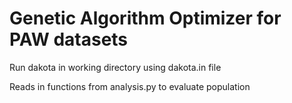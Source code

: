 # Genetic Algorithm Optimizer for PAW datasets

Run dakota in working directory using dakota.in file

Reads in functions from analysis.py to evaluate population
